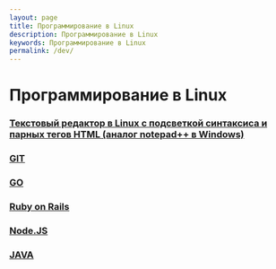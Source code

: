 ```yaml
---
layout: page
title: Программирование в Linux
description: Программирование в Linux
keywords: Программирование в Linux
permalink: /dev/
---
```


# Программирование в Linux

### [Текстовый редактор в Linux с подсветкой синтаксиса и парных тегов HTML (аналог notepad++ в Windows)](//sysadm.ru/desktop/linux/code/editors/)

### [GIT](/tools/git/)

### [GO](/dev/go/)

### [Ruby on Rails](/dev/ruby-on-rails/)

### [Node.JS](//jsdev.org/devtools/nodejs/setup/)

### [JAVA](//javadev.org/devtools/jdk/setup/)
